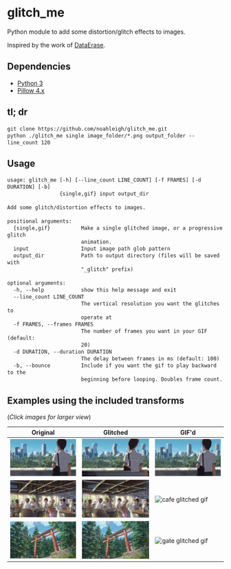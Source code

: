 # glitch_me
Python module to add some distortion/glitch effects to images.

Inspired by the work of [DataErase](http://dataerase.tumblr.com/).

## Dependencies
- [Python 3](https://www.python.org/)
- [Pillow 4.x](https://pypi.python.org/pypi/Pillow/)

## tl; dr
```
git clone https://github.com/noahleigh/glitch_me.git
python ./glitch_me single image_folder/*.png output_folder --line_count 120
```

## Usage
```
usage: glitch_me [-h] [--line_count LINE_COUNT] [-f FRAMES] [-d DURATION] [-b]
                 {single,gif} input output_dir

Add some glitch/distortion effects to images.

positional arguments:
  {single,gif}          Make a single glitched image, or a progressive glitch
                        animation.
  input                 Input image path glob pattern
  output_dir            Path to output directory (files will be saved with
                        "_glitch" prefix)

optional arguments:
  -h, --help            show this help message and exit
  --line_count LINE_COUNT
                        The vertical resolution you want the glitches to
                        operate at
  -f FRAMES, --frames FRAMES
                        The number of frames you want in your GIF (default:
                        20)
  -d DURATION, --duration DURATION
                        The delay between frames in ms (default: 100)
  -b, --bounce          Include if you want the gif to play backward to the
                        beginning before looping. Doubles frame count.
```

## Examples using the included transforms

(*Click images for larger view*)

| Original | Glitched | GIF'd |
|----------|----------|-------|
|![tokyo](readme_assets/tokyo_small.png) | ![tokyo glitched](readme_assets/tokyo_small_glitch.png) | ![tokyo glitched gif](readme_assets/tokyo_small_glitch.gif) |
|![cafe](readme_assets/cafe_small.png) | ![cafe glitched](readme_assets/cafe_small_glitch.png) | ![cafe glitched gif](readme_assets/cafe_small_glitch.gif) |
|![gate](readme_assets/gate_small.png) | ![gate glitched](readme_assets/gate_small_glitch.png) | ![gate glitched gif](readme_assets/gate_small_glitch.gif) |
